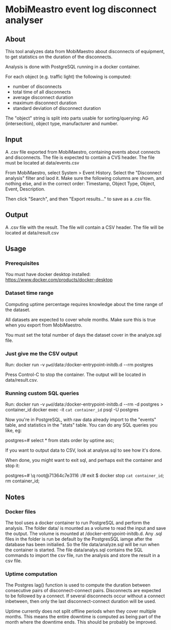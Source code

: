 # MobiMeastro event log disconnect analyser

## About
This tool analyzes data from MobiMaestro about disconnects of equipment,
to get statistics on the duration of the disconnects.

Analysis is done with PostgreSQL running in a docker container.

For each object (e.g. traffic light) the following is computed:

- number of disconnects
- total time of all disconnects
- average disconnect duration
- maximum disconnect duration
- standard deviation of disconnect duration

The "object" string is split into parts usable for sorting/querying:
AG (intersection), object type, manufacturer and number.

## Input
A .csv file exported from MobiMaestro, containing events about connects and disconnects.
The file is expected to contain a CVS header.
The file must be located at data/events.csv

From MobiMaestro, select System > Event History. Select the "Disconnect analysis" filter and laod it.
Make sure the following columns are shown, and nothing else, and in the correct order:
	Timestamp, Object Type, Object, Event, Description.

Then click "Search", and then "Export results..." to save as a .csv file.

## Output
A .csv file with the result.
The file will contain a CSV header.
The file will be located at data/result.csv

## Usage

### Prerequisites
You must have docker desktop installed:
https://www.docker.com/products/docker-desktop

### Dataset time range
Computing uptime percentage requires knowledge about the time range of the dataset.

All datasets are expected to cover whole months. Make sure this is true when you export from MobiMaestro.

You must set the total number of days the dataset cover in the analyze.sql file.


### Just give me the CSV output
Run:
docker run -v `pwd`/data:/docker-entrypoint-initdb.d --rm postgres

Press Control-C to stop the container.
The output will be located in data/result.csv.


### Running custom SQL queries
Run:
docker run -v `pwd`/data:/docker-entrypoint-initdb.d --rm -d postgres > container_id
docker exec -it `cat container_id` psql -U postgres

Now you're in PostgreSQL, with raw data already import to the "events" table,
and statistics in the "stats" table. You can do any SQL queries you like, eg:

postgres=# select * from stats order by uptime asc;

If you want to output data to CSV, look at analyse.sql to see how it's done.

When done, you might want to exit sql, and perhaps exit the container and stop it:

postgres=# \q
root@71364c7e3116 :/# exit
$ docker stop `cat container_id`; rm container_id;

## Notes

### Docker files
The tool uses a docker container to run PostgreSQL and perform the analysis. 
The folder data/ is mounted as a volume to read the input and save the output.
The volume is mounted at /docker-entrypoint-initdb.d. Any .sql files in
the folder is run be default by the PostgresSQL iamge after the database
has been initialied. So the file data/analyze.sql will be run when the container
is started.
The file data/analys.sql contains the SQL commands to import the csv file, run
the analysis and store the result in a csv file.

### Uptime computation
The Postgres lag() function is used to compute the
duration between consecutive pairs of disconnect-connect pairs.
Disconnects are expected to be followed by a connect. If several disconnects
occur without a connect inbetween, then only the last disconnect-connect
duration will be used.

Uptime currently does not split offline periods when they cover multiple months.
This means the entire downtime is computed as being part of the month where the
downtime ends. This should be probably be improved.


